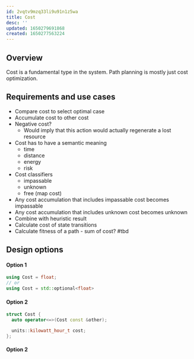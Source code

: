 ```yaml
---
id: 2vqtv9mzq33li9u91n1z5wa
title: Cost
desc: ''
updated: 1650279691868
created: 1650277563224
---
```

## Overview
Cost is a fundamental type in the system.
Path planning is mostly just cost optimization.

## Requirements and use cases
* Compare cost to select optimal case
* Accumulate cost to other cost
* Negative cost?
  * Would imply that this action would actually regenerate a lost resource
* Cost has to have a semantic meaning
  * time
  * distance
  * energy
  * risk
* Cost classifiers
  * impassable
  * unknown
  * free (map cost)
* Any cost accumulation that includes impassable cost becomes impassable
* Any cost accumulation that includes unknown cost becomes unknown
* Combine with heuristic result
* Calculate cost of state transitions
* Calculate fitness of a path - sum of cost? #tbd

## Design options
#### Option 1
```cpp
using Cost = float;
// or
using Cost = std::optional<float>
```


#### Option 2

```cpp
struct Cost {
  auto operator<=>(Cost const &other);

  units::kilowatt_hour_t cost;
};
```

#### Option 2
```cpp

```
